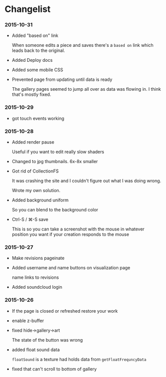 # Changelist

### 2015-10-31

*   Added "based on" link

    When someone edits a piece and saves there's a `based on` link
    which leads back to the original.

*   Added Deploy docs

*   Added some mobile CSS

*   Prevented page from updating until data is ready

    The gallery pages seemed to jump all over as data
    was flowing in. I think that's mostly fixed.

### 2015-10-29

*   got touch events working

### 2015-10-28

*   Added render pause

    Useful if you want to edit really slow shaders

*   Changed to jpg thumbnails. 6x-8x smaller

*   Got rid of CollectionFS

    It was crashing the site and I couldn't figure out what
    I was doing wrong.

    Wrote my own solution.

*   Added background uniform

    So you can blend to the background color

*   Ctrl-S / ⌘-S save

    This is so you can take a screenshot with the
    mouse in whatever position you want if your
    creation responds to the mouse

### 2015-10-27

*   Make revisions pageinate

*   Added username and name buttons on visualization page

    name links to revisions

*   Added soundcloud login

### 2015-10-26

*   If the page is closed or refreshed restore your work

*   enable z-buffer

*   fixed hide->gallery->art

    The state of the button was wrong

*   added float sound data

    `floatSound` is a texture had holds data
    from `getFloatFrequncyData`

*   fixed that can't scroll to bottom of gallery



